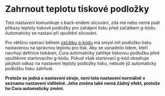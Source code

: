 Zahrnout teplotu tiskové podložky
====
Toto nastavení komunikuje s back-endem slicování, zda má nebo nemá psát příkazy teploty tiskové podložky pro zahájení tisku před začátkem g-kódu. Automaticky se nastaví při spuštění slicování.

Pro většinu operací během [začátku g-kódu](machine_start_gcode.md) má smysl mít podložku tisku nastavenou na správnou teplotu pro tisk. Aby se usnadnilo lidem, kteří navrhují definice tiskáren, Cura automaticky zahřeje tiskovou podložku před spuštěním startovacího g-kódu. Pokud však startovací g-kód obsahuje jakýkoli odkaz na nastavení teploty podložky tisku, nebude již automaticky podložku tisku zahřívat.

**Protože se jedná o nastavení stroje, není toto nastavení normálně v seznamu nastavení viditelné. Jeho změna také nemá žádný efekt, protože ho Cura automaticky změní.**